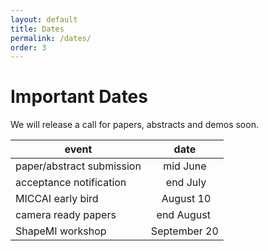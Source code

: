 ```yaml
---
layout: default
title: Dates
permalink: /dates/
order: 3
---
```

# Important Dates
We will release a call for papers, abstracts and demos soon.

| event | date |
|---|:---:|
| paper/abstract submission | mid June  | 
| acceptance notification | end July |
| MICCAI early bird | August 10 |
| camera ready papers | end August |
| ShapeMI workshop | September 20  | 

